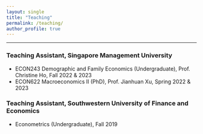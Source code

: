 ```yaml
---
layout: single
title: "Teaching"
permalink: /teaching/
author_profile: true
---
```



------
### Teaching Assistant, Singapore Management University
- ECON243 Demographic and Family Economics (Undergraduate), Prof. Christine Ho, Fall 2022 & 2023 
- ECON622 Macroeconomics II (PhD), Prof. Jianhuan Xu, Spring 2022 & 2023

### Teaching Assistant, Southwestern University of Finance and Economics
- Econometrics (Undergraduate), Fall 2019
